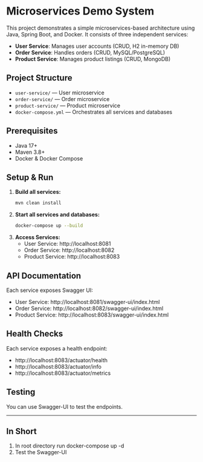 # Microservices Demo System

This project demonstrates a simple microservices-based architecture using Java, Spring Boot, and Docker. It consists of three independent services:

- **User Service**: Manages user accounts (CRUD, H2 in-memory DB)
- **Order Service**: Handles orders (CRUD, MySQL/PostgreSQL)
- **Product Service**: Manages product listings (CRUD, MongoDB)

## Project Structure

- `user-service/` — User microservice
- `order-service/` — Order microservice
- `product-service/` — Product microservice
- `docker-compose.yml` — Orchestrates all services and databases

## Prerequisites
- Java 17+
- Maven 3.8+
- Docker & Docker Compose

## Setup & Run

1. **Build all services:**
   ```sh
   mvn clean install
   ```
2. **Start all services and databases:**
   ```sh
   docker-compose up --build
   ```
3. **Access Services:**
   - User Service: http://localhost:8081
   - Order Service: http://localhost:8082
   - Product Service: http://localhost:8083

## API Documentation
Each service exposes Swagger UI:
- User Service: http://localhost:8081/swagger-ui/index.html
- Order Service: http://localhost:8082/swagger-ui/index.html
- Product Service: http://localhost:8083/swagger-ui/index.html

## Health Checks
Each service exposes a health endpoint:
- http://localhost:8083/actuator/health
- http://localhost:8083/actuator/info
- http://localhost:8083/actuator/metrics

## Testing
You can use Swagger-UI to test the endpoints.

---
## In Short 
1. In root directory run docker-compose up -d 
2. Test the Swagger-UI